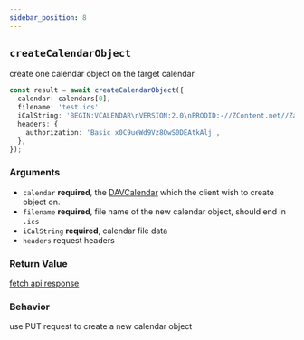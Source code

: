 ```yaml
---
sidebar_position: 8
---
```


## `createCalendarObject`

create one calendar object on the target calendar

```ts
const result = await createCalendarObject({
  calendar: calendars[0],
  filename: 'test.ics'
  iCalString: 'BEGIN:VCALENDAR\nVERSION:2.0\nPRODID:-//ZContent.net//Zap Calendar 1.0//EN\nBEGIN:VEVENT\nCALSCALE:GREGORIAN\nMETHOD:PUBLISH\nSUMMARY:Abraham Lincoln\nUID:c7614cff-3549-4a00-9152-d25cc1fe077d\nSEQUENCE:0\nSTATUS:CONFIRMED\nTRANSP:TRANSPARENT\nRRULE:FREQ=YEARLY;INTERVAL=1;BYMONTH=2;BYMONTHDAY=12\nDTSTART:20080212T182145Z\nDTEND:20080213T182145Z\nDTSTAMP:20150421T182145Z\nCATEGORIES:U.S. Presidents,Civil War People\nLOCATION:Hodgenville, Kentucky\nGEO:37.5739497;-85.7399606\nDESCRIPTION:Born February 12, 1809 Sixteenth President (1861-1865) http\://AmericanHistoryCalendar.com\nURL:http\://americanhistorycalendar.com/peoplecalendar/1,328-abraham-lincoln\nEND:VEVENT\nEND:VCALENDAR',
  headers: {
    authorization: 'Basic x0C9ueWd9Vz8OwS0DEAtkAlj',
  },
});
```

### Arguments

- `calendar` **required**, the [DAVCalendar](../types/DAVCalendar.md) which the client wish to create object on.
- `filename` **required**, file name of the new calendar object, should end in `.ics`
- `iCalString` **required**, calendar file data
- `headers` request headers

### Return Value

[fetch api response](https://developer.mozilla.org/en-US/docs/Web/API/Response)

### Behavior

use PUT request to create a new calendar object

